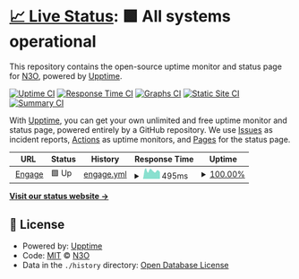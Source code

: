# [📈 Live Status](https://status.n3o.ltd): <!--live status--> **🟩 All systems operational**

This repository contains the open-source uptime monitor and status page for [N3O](https://n3o.ltd), powered by [Upptime](https://github.com/upptime/upptime).

[![Uptime CI](https://github.com/n3oltd/status/workflows/Uptime%20CI/badge.svg)](https://github.com/n3oltd/status/actions?query=workflow%3A%22Uptime+CI%22)
[![Response Time CI](https://github.com/n3oltd/status/workflows/Response%20Time%20CI/badge.svg)](https://github.com/n3oltd/status/actions?query=workflow%3A%22Response+Time+CI%22)
[![Graphs CI](https://github.com/n3oltd/status/workflows/Graphs%20CI/badge.svg)](https://github.com/n3oltd/status/actions?query=workflow%3A%22Graphs+CI%22)
[![Static Site CI](https://github.com/n3oltd/status/workflows/Static%20Site%20CI/badge.svg)](https://github.com/n3oltd/status/actions?query=workflow%3A%22Static+Site+CI%22)
[![Summary CI](https://github.com/n3oltd/status/workflows/Summary%20CI/badge.svg)](https://github.com/n3oltd/status/actions?query=workflow%3A%22Summary+CI%22)

With [Upptime](https://upptime.js.org), you can get your own unlimited and free uptime monitor and status page, powered entirely by a GitHub repository. We use [Issues](https://github.com/n3oltd/status/issues) as incident reports, [Actions](https://github.com/n3oltd/status/actions) as uptime monitors, and [Pages](https://status.n3o.ltd) for the status page.

<!--start: status pages-->
<!-- This summary is generated by Upptime (https://github.com/upptime/upptime) -->
<!-- Do not edit this manually, your changes will be overwritten -->
<!-- prettier-ignore -->
| URL | Status | History | Response Time | Uptime |
| --- | ------ | ------- | ------------- | ------ |
| <img alt="" src="https://icons.duckduckgo.com/ip3/n3o.cloud.ico" height="13"> [Engage](https://n3o.cloud/eu1/enage) | 🟩 Up | [engage.yml](https://github.com/n3oltd/status/commits/HEAD/history/engage.yml) | <details><summary><img alt="Response time graph" src="./graphs/engage/response-time-week.png" height="20"> 495ms</summary><br><a href="https://status.n3o.ltd/history/engage"><img alt="Response time 561" src="https://img.shields.io/endpoint?url=https%3A%2F%2Fraw.githubusercontent.com%2Fn3oltd%2Fstatus%2FHEAD%2Fapi%2Fengage%2Fresponse-time.json"></a><br><a href="https://status.n3o.ltd/history/engage"><img alt="24-hour response time 418" src="https://img.shields.io/endpoint?url=https%3A%2F%2Fraw.githubusercontent.com%2Fn3oltd%2Fstatus%2FHEAD%2Fapi%2Fengage%2Fresponse-time-day.json"></a><br><a href="https://status.n3o.ltd/history/engage"><img alt="7-day response time 495" src="https://img.shields.io/endpoint?url=https%3A%2F%2Fraw.githubusercontent.com%2Fn3oltd%2Fstatus%2FHEAD%2Fapi%2Fengage%2Fresponse-time-week.json"></a><br><a href="https://status.n3o.ltd/history/engage"><img alt="30-day response time 522" src="https://img.shields.io/endpoint?url=https%3A%2F%2Fraw.githubusercontent.com%2Fn3oltd%2Fstatus%2FHEAD%2Fapi%2Fengage%2Fresponse-time-month.json"></a><br><a href="https://status.n3o.ltd/history/engage"><img alt="1-year response time 561" src="https://img.shields.io/endpoint?url=https%3A%2F%2Fraw.githubusercontent.com%2Fn3oltd%2Fstatus%2FHEAD%2Fapi%2Fengage%2Fresponse-time-year.json"></a></details> | <details><summary><a href="https://status.n3o.ltd/history/engage">100.00%</a></summary><a href="https://status.n3o.ltd/history/engage"><img alt="All-time uptime 99.99%" src="https://img.shields.io/endpoint?url=https%3A%2F%2Fraw.githubusercontent.com%2Fn3oltd%2Fstatus%2FHEAD%2Fapi%2Fengage%2Fuptime.json"></a><br><a href="https://status.n3o.ltd/history/engage"><img alt="24-hour uptime 100.00%" src="https://img.shields.io/endpoint?url=https%3A%2F%2Fraw.githubusercontent.com%2Fn3oltd%2Fstatus%2FHEAD%2Fapi%2Fengage%2Fuptime-day.json"></a><br><a href="https://status.n3o.ltd/history/engage"><img alt="7-day uptime 100.00%" src="https://img.shields.io/endpoint?url=https%3A%2F%2Fraw.githubusercontent.com%2Fn3oltd%2Fstatus%2FHEAD%2Fapi%2Fengage%2Fuptime-week.json"></a><br><a href="https://status.n3o.ltd/history/engage"><img alt="30-day uptime 100.00%" src="https://img.shields.io/endpoint?url=https%3A%2F%2Fraw.githubusercontent.com%2Fn3oltd%2Fstatus%2FHEAD%2Fapi%2Fengage%2Fuptime-month.json"></a><br><a href="https://status.n3o.ltd/history/engage"><img alt="1-year uptime 99.99%" src="https://img.shields.io/endpoint?url=https%3A%2F%2Fraw.githubusercontent.com%2Fn3oltd%2Fstatus%2FHEAD%2Fapi%2Fengage%2Fuptime-year.json"></a></details>

<!--end: status pages-->

[**Visit our status website →**](https://status.n3o.ltd)

## 📄 License

- Powered by: [Upptime](https://github.com/upptime/upptime)
- Code: [MIT](./LICENSE) © [N3O](https://n3o.ltd)
- Data in the `./history` directory: [Open Database License](https://opendatacommons.org/licenses/odbl/1-0/)
